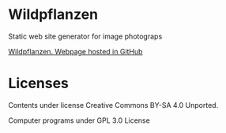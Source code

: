 ﻿Wildpflanzen
============

Static web site generator for image photograps


[Wildpflanzen. Webpage hosted in GitHub](https://picuino.github.io/wildpflanzen/index.html)



Licenses
========

Contents under license Creative Commons BY-SA 4.0 Unported.


Computer programs under GPL 3.0 License

